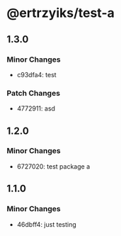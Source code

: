 # @ertrzyiks/test-a

## 1.3.0

### Minor Changes

- c93dfa4: test

### Patch Changes

- 4772911: asd

## 1.2.0

### Minor Changes

- 6727020: test package a

## 1.1.0

### Minor Changes

- 46dbff4: just testing
